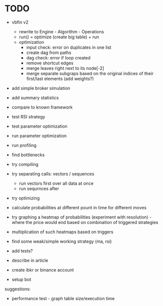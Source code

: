 # TODO

- vbfin v2
  - rewrite to Engine - Algorithm - Operations
  - run() = optimize (create big table) + run
  - optimization
    - input check: error on duplicates in one list
    - create dag from paths
    - dag check: error if loop created
    - remove shortcut edges
    - merge leaves right next to its node[-2]
    - merge separate subgraps based on the original indices of their first/last elements (add weights?)

- add simple broker simulation
- add summary statistics
- compare to known framework

- test RSI strategy
- test parameter optimization
- run parameter optimization

- run profiling
- find bottlenecks
- try compiling
- try separating calls: vectors / sequences
  - run vectors first over all data at once
  - run sequrnces after
- try optimizing

- calculate probabilities at different pount in time for different moves
- try graphing a heatmap of probabilities (experiment with resolution) - where the price would end based on combination of triggered strategies
- multiplication of such heatmaps based on triggers

- find some weak/simple working strategy (ma, rsi)

- add tests?

- describe in article
- create ibkr or binance account
- setup bot

suggestions:

- performance test - graph table size/execution time
